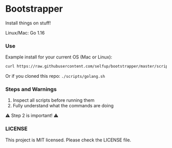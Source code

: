 # Bootstrapper

Install things on stuff!

Linux/Mac: Go 1.16

### Use

Example install for your current OS (Mac or Linux):

```bash
curl https://raw.githubusercontent.com/selfup/bootstrapper/master/scripts/golang.sh | bash
```

Or if you cloned this repo: `./scripts/golang.sh`

### Steps and Warnings

1. Inspect all scripts before running them
1. Fully understand what the commands are doing

:warning: Step 2 is important! :warning:

### LICENSE

This project is MIT licensed. Please check the LICENSE file.
